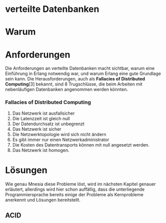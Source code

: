 # verteilte Datenbanken

# Warum

# Anforderungen
Die Anforderungen an verteilte Datenbanken macht sichtbar, warum eine Einführung in Erlang notwendig war, und warum
Erlang eine gute Grundlage sein kann.
Die Herausforderungen, auch als **Fallacies of Distributed Computing**[3] bekannt, sind 8 Trugschlüsse, die beim Arbeiten mit nebenläufigen Datenbanken
angenommen werden könnten.
### Fallacies of Distributed Computing
1. Das Netzwerk ist ausfallsicher
2. Die Latenzzeit ist gleich null
3. Der Datendurchsatz ist unbegrenzt
4. Das Netzwerk ist sicher
5. Die Netzwerktopologie wird sich nicht ändern
6. Es gibt immer nur einen Netzwerkadministrator
7. Die Kosten des Datentransports können mit null angesetzt werden.
8. Das Netzwerk ist homogen.


# Lösungen
Wie genau Mnesia diese Probleme löst, wird im nächsten Kapitel genauer erläutert, allerdings wird hier schon auffällig, dass
die unterliegende Programmiersprache bereits einige der Probleme als Kernprobleme anerkennt und Lösungen bereitstellt.

## ACID

